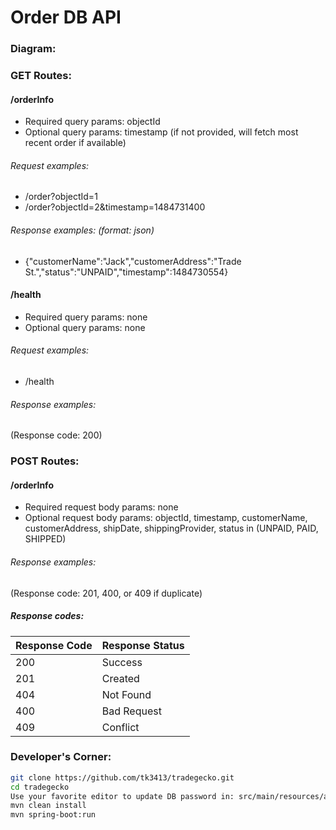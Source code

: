 # Order DB API

### Diagram:


### GET Routes:

#### /orderInfo 
* Required query params: objectId
* Optional query params: timestamp (if not provided, will fetch most recent order if available)
###### Request examples: 
* /order?objectId=1 
* /order?objectId=2&timestamp=1484731400

###### Response examples: (format: json)
* {"customerName":"Jack","customerAddress":"Trade St.","status":"UNPAID","timestamp":1484730554}

#### /health
* Required query params: none
* Optional query params: none

###### Request examples: 
* /health

###### Response examples:
(Response code: 200)

### POST Routes:

#### /orderInfo
* Required request body params: none
* Optional request body params: objectId, timestamp, customerName, customerAddress, shipDate, shippingProvider, status in (UNPAID, PAID, SHIPPED)  

###### Response examples:
(Response code: 201, 400, or 409 if duplicate)

##### Response codes:
| Response Code | Response Status |
|---------------|-----------------|
| 200           | Success         |
| 201           | Created         |
| 404           | Not Found       |
| 400           | Bad Request     |
| 409           | Conflict        |



### Developer's Corner:
```bash
git clone https://github.com/tk3413/tradegecko.git
cd tradegecko
Use your favorite editor to update DB password in: src/main/resources/application.properties
mvn clean install
mvn spring-boot:run
```